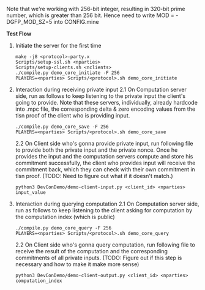 Note that we're working with 256-bit integer, resulting in 320-bit prime number, which is greater than 256 bit. Hence need to write MOD = -DGFP_MOD_SZ=5 into CONFIG.mine

**Test Flow**

1. Initiate the server for the first time

   ```
   make -j8 <protocol>-party.x
   Scripts/setup-ssl.sh <nparties>
   Scripts/setup-clients.sh <nclients>
   ./compile.py demo_core_initiate -F 256
   PLAYERS=<nparties> Scripts/<protocol>.sh demo_core_initiate
   ```

2. Interaction during receiving private input
   2.1 On Computation server side, run as follows to keep listening to the private input the client's going to provide. Note that these servers, individually, already hardcode into .mpc file, the corresponding delta & zero encoding values from the tlsn proof of the client who is providing input.

   ```
   ./compile.py demo_core_save -F 256
   PLAYERS=<nparties> Scripts/<protocol>.sh demo_core_save
   ```

   2.2 On Client side who's gonna provide private input, run following file to provide both the private input and the private nonce. Once he provides the input and the computation servers compute and store his commitment successfully, the client who provides input will receive the commitment back, which they can check with their own commitment in tlsn proof. (TODO: Need to figure out what if it doesn't match.)

   ```
   python3 DevConDemo/demo-client-input.py <client_id> <nparties> input_value
   ```

3. Interaction during querying computation
   2.1 On Computation server side, run as follows to keep listening to the client asking for computation by the computation index (which is public)

   ```
   ./compile.py demo_core_query -F 256
   PLAYERS=<nparties> Scripts/<protocol>.sh demo_core_query
   ```

   2.2 On Client side who's gonna query computation, run following file to receive the result of the computation and the corresponding commitments of all private inputs. (TODO: Figure out if this step is necessary and how to make it make more sense)

   ```
   python3 DevConDemo/demo-client-output.py <client_id> <nparties> computation_index
   ```
